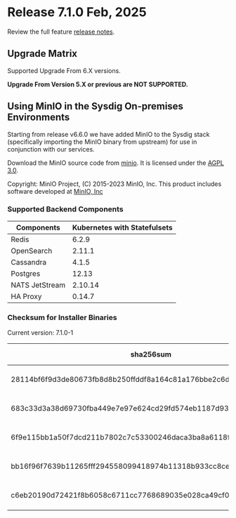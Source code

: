 Release 7.1.0 Feb, 2025
===

Review the full feature [release notes](https://docs.sysdig.com/en/sysdig-on-premises-release-notes.html).

Upgrade Matrix
---

Supported Upgrade From 6.X versions.

**Upgrade From Version 5.X or previous are NOT SUPPORTED.**

## Using MinIO in the Sysdig On-premises Environments

Starting from release v6.6.0 we have added MinIO to the Sysdig stack (specifically importing the MinIO binary from upstream) for use in conjunction with our services.

Download the MinIO source code from [minio](https://github.com/minio/minio). It is licensed under the [AGPL 3.0](https://github.com/minio/minio/blob/master/LICENSE).

Copyright: MinIO Project, (C) 2015-2023 MinIO, Inc. This product includes software developed at [MinIO, Inc](https://min.io/)

### Supported Backend Components

| **Components** | **Kubernetes with Statefulsets** |
|---|---|
| Redis                      | 6.2.9 |
| OpenSearch                 | 2.11.1 |
| Cassandra                  | 4.1.5 |
| Postgres                   | 12.13 |
| NATS JetStream             | 2.10.14 |
| HA Proxy                   | 0.14.7 |


### Checksum for Installer Binaries

Current version: 7.1.0-1

| **sha256sum** | **Installer binary** |
|---|---|
| 28114bf6f9d3de80673fb8d8b250ffddf8a164c81a176bbe2c6d3e41e98d41e9 | installer-darwin-amd64 |
| 683c33d3a38d69730fba449e7e97e624cd29fd574eb1187d93613807a60b5e6b | installer-darwin-arm64 |
| 6f9e115bb1a50f7dcd211b7802c7c53300246daca3ba8a6118f4a2d2655cc916 | installer-linux-amd64 |
| bb16f96f7639b11265fff294558099418974b11318b933cc8ce36c5de1782744 | installer-linux-arm |
| c6eb20190d72421f8b6058c6711cc7768689035e028ca49cf00d5912aca742b5 | installer-linux-arm64 |

